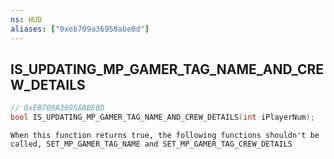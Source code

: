 ```yaml
---
ns: HUD
aliases: ["0xeb709a36958abe0d"]
---
```

## IS_UPDATING_MP_GAMER_TAG_NAME_AND_CREW_DETAILS

```c
// 0xEB709A36958ABE0D
bool IS_UPDATING_MP_GAMER_TAG_NAME_AND_CREW_DETAILS(int iPlayerNum);
```

```
When this function returns true, the following functions shouldn't be called, SET_MP_GAMER_TAG_NAME and SET_MP_GAMER_TAG_CREW_DETAILS
```
